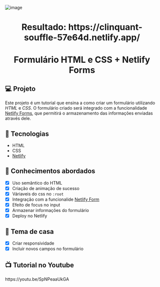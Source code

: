 ![image](https://github.com/user-attachments/assets/83475e8d-91ed-43fe-a622-f14f15445328)

<h1 align="center">
  Resultado: https://clinquant-souffle-57e64d.netlify.app/
</h1> 

<h1 align="center">
  Formulário HTML e CSS + Netlify Forms
</h1>

## 💻 Projeto

Este projeto é um tutorial que ensina a como criar um formulário utilizando _HTML_ e _CSS_. O formulário criado será integrado com a funcionalidade [Netlify Forms](https://www.netlify.com/products/forms/), que permitirá o armazenamento das informações enviadas através dele. 

## 🚀 Tecnologias

- HTML
- CSS
- [Netlify](https://www.netlify.com/)

## 📔 Conhecimentos abordados

- [x] Uso semântico do HTML
- [x] Criação de animação de sucesso
- [x] Váriaveis do css no `:root`
- [x] Integração com a funcionalide [Netlify Form](https://www.netlify.com/products/forms/)
- [x] Efeito de focus no input
- [x] Armazenar informações do formulário
- [x] Deploy no Netlify

## 📝 Tema de casa

- [x] Criar responsividade
- [x] Incluir novos campos no formulário

## 📺 Tutorial no Youtube

<p>https://youtu.be/SpNPeaaUkGA</p>
